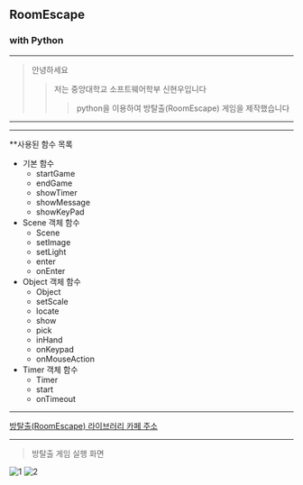 ## RoomEscape
### with Python

----------------------------

> 안녕하세요 
>> 저는 중앙대학교 소프트웨어학부 신현우입니다
>>> python을 이용하여 방탈출(RoomEscape) 게임을 제작했습니다

----------------------------



----------------------------

**사용된 함수 목록

* 기본 함수
  * startGame
  * endGame
  * showTimer
  * showMessage
  * showKeyPad
* Scene 객체 함수
  * Scene
  * setImage
  * setLight
  * enter
  * onEnter
* Object 객체 함수
  * Object
  * setScale
  * locate
  * show
  * pick
  * inHand
  * onKeypad
  * onMouseAction
* Timer 객체 함수
  * Timer
  * start
  * onTimeout

----------------------------

[방탈출(RoomEscape) 라이브러리 카페 주소](https://cafe.naver.com/bangtal)

----------------------------

> 방탈출 게임 실행 화면


![1](https://user-images.githubusercontent.com/71479783/93558622-cf926d00-f9b8-11ea-9bfd-50c8cb3d4ca1.png)
![2](https://user-images.githubusercontent.com/71479783/93558746-184a2600-f9b9-11ea-8d3b-bffc007ae23f.png)
